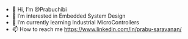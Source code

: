 - 👋 Hi, I’m @Prabuchibi
- 👀 I’m interested in Embedded System Design
- 🌱 I’m currently learning Industrial MicroControllers
- 📫 How to reach me https://www.linkedin.com/in/prabu-saravanan/

<!---
Prabuchibi/Prabuchibi is a ✨ special ✨ repository because its `README.md` (this file) appears on your GitHub profile.
You can click the Preview link to take a look at your changes.
--->
